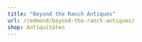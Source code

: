 ```yaml
---
title: "Beyond the Ranch Antiques"
url: /redmond/beyond-the-ranch-antiques/
shop: Antiquitäten
---
```

